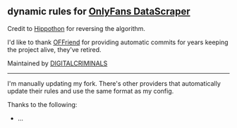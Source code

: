 ## dynamic rules for [OnlyFans DataScraper](https://github.com/DIGITALCRIMINALS/OnlyFans)
Credit to [Hippothon](https://github.com/hippothon) for reversing the algorithm.

I'd like to thank [OFFriend](https://github.com/OFFriend) for providing automatic commits for years keeping the project alive, they've retired.

Maintained by [DIGITALCRIMINALS](https://github.com/DIGITALCRIMINALS)

------
I'm manually updating my fork.
There's other providers that automatically update their rules and use the same format as my config.

Thanks to the following:

* ...
